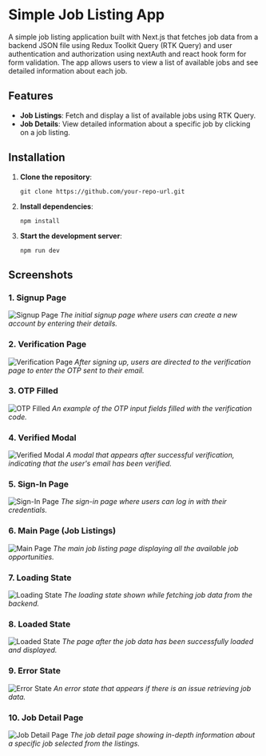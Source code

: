 # Simple Job Listing App

A simple job listing application built with Next.js that fetches job data from a backend JSON file using Redux Toolkit Query (RTK Query) and user authentication and authorization using nextAuth and react hook form for form validation. The app allows users to view a list of available jobs and see detailed information about each job.

## Features

- **Job Listings**: Fetch and display a list of available jobs using RTK Query.
- **Job Details**: View detailed information about a specific job by clicking on a job listing.

## Installation

1. **Clone the repository**:
   ```
   git clone https://github.com/your-repo-url.git
   ```
2. **Install dependencies**:
   ```
   npm install
   ```
3. **Start the development server**:
   ```
   npm run dev
   ```

## Screenshots

### 1. Signup Page

![Signup Page](./readmeimg/signuppage.png)
_The initial signup page where users can create a new account by entering their details._

### 2. Verification Page

![Verification Page](./readmeimg/verifypage.png)
_After signing up, users are directed to the verification page to enter the OTP sent to their email._

### 3. OTP Filled

![OTP Filled](./readmeimg/otp_filled.png)
_An example of the OTP input fields filled with the verification code._

### 4. Verified Modal

![Verified Modal](./readmeimg/verified_modal.png)
_A modal that appears after successful verification, indicating that the user's email has been verified._

### 5. Sign-In Page

![Sign-In Page](./readmeimg/login_page.png)
_The sign-in page where users can log in with their credentials._

### 6. Main Page (Job Listings)

![Main Page](./readmeimg/main_page.png)
_The main job listing page displaying all the available job opportunities._

### 7. Loading State

![Loading State](./readmeimg/loading.png)
_The loading state shown while fetching job data from the backend._

### 8. Loaded State

![Loaded State](./readmeimg/loaded.png)
_The page after the job data has been successfully loaded and displayed._

### 9. Error State

![Error State](./readmeimg/error.png)
_An error state that appears if there is an issue retrieving job data._

### 10. Job Detail Page

![Job Detail Page](./readmeimg/detail.png)
_The job detail page showing in-depth information about a specific job selected from the listings._
